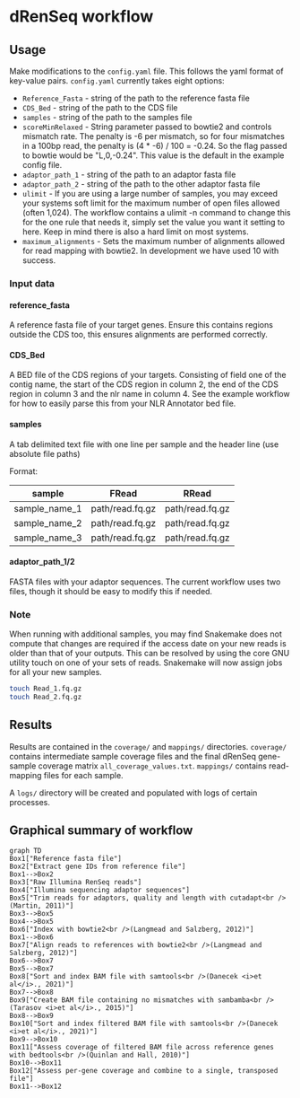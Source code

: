 # dRenSeq workflow

## Usage

Make modifications to the `config.yaml` file.
This follows the yaml format of key-value pairs.
`config.yaml` currently takes eight options:

*   `Reference_Fasta` - string of the path to the reference fasta file
*   `CDS_Bed` - string of the path to the CDS file
*   `samples` - string of the path to the samples file
*   `scoreMinRelaxed` - String parameter passed to bowtie2 and controls mismatch rate.
The penalty is -6 per mismatch, so for four mismatches in a 100bp read, the penalty is (4 * -6) / 100 = -0.24.
So the flag passed to bowtie would be "L,0,-0.24".
This value is the default in the example config file.
*   `adaptor_path_1` - string of the path to an adaptor fasta file
*   `adaptor_path_2` - string of the path to the other adaptor fasta file
*   `ulimit` - If you are using a large number of samples, you may exceed your systems soft limit for the maximum number of open files allowed (often 1,024).
The workflow contains a ulimit -n command to change this for the one rule that needs it, simply set the value you want it setting to here.
Keep in mind there is also a hard limit on most systems.
*   `maximum_alignments` - Sets the maximum number of alignments allowed for read mapping with bowtie2.
In development we have used 10 with success.

### Input data

#### reference_fasta

A reference fasta file of your target genes.
Ensure this contains regions outside the CDS too, this ensures alignments are performed correctly.

#### CDS_Bed

A BED file of the CDS regions of your targets. Consisting of field one of the contig name, the start of the CDS region in column 2, the end of the CDS region in column 3 and the nlr name in column 4. See the example workflow for how to easily parse this from your NLR Annotator bed file.

#### samples

A tab delimited text file with one line per sample and the header line (use absolute file paths)

Format:

| sample | FRead | RRead |
| --- | --- | ---|
| sample_name_1 | path/read.fq.gz | path/read.fq.gz |
| sample_name_2 | path/read.fq.gz | path/read.fq.gz |
| sample_name_3 | path/read.fq.gz | path/read.fq.gz |

#### adaptor_path_1/2

FASTA files with your adaptor sequences.
The current workflow uses two files, though it should be easy to modify this if needed.

### Note

When running with additional samples, you may find Snakemake does not compute that changes are required if the access date on your new reads is older than that of your outputs.
This can be resolved by using the core GNU utility touch on one of your sets of reads.
Snakemake will now assign jobs for all your new samples.

```bash
touch Read_1.fq.gz
touch Read_2.fq.gz
```

## Results

Results are contained in the `coverage/` and `mappings/` directories.
`coverage/` contains intermediate sample coverage files and the final dRenSeq gene-sample coverage matrix `all_coverage_values.txt`.
`mappings/` contains read-mapping files for each sample.

A `logs/` directory will be created and populated with logs of certain processes.

## Graphical summary of workflow

```mermaid
graph TD
Box1["Reference fasta file"]
Box2["Extract gene IDs from reference file"]
Box1-->Box2
Box3["Raw Illumina RenSeq reads"]
Box4["Illumina sequencing adaptor sequences"]
Box5["Trim reads for adaptors, quality and length with cutadapt<br />(Martin, 2011)"]
Box3-->Box5
Box4-->Box5
Box6["Index with bowtie2<br />(Langmead and Salzberg, 2012)"]
Box1-->Box6
Box7["Align reads to references with bowtie2<br />(Langmead and Salzberg, 2012)"]
Box6-->Box7
Box5-->Box7
Box8["Sort and index BAM file with samtools<br />(Danecek <i>et al</i>., 2021)"]
Box7-->Box8
Box9["Create BAM file containing no mismatches with sambamba<br />(Tarasov <i>et al</i>., 2015)"]
Box8-->Box9
Box10["Sort and index filtered BAM file with samtools<br />(Danecek <i>et al</i>., 2021)"]
Box9-->Box10
Box11["Assess coverage of filtered BAM file across reference genes with bedtools<br />(Quinlan and Hall, 2010)"]
Box10-->Box11
Box12["Assess per-gene coverage and combine to a single, transposed file"]
Box11-->Box12
```

